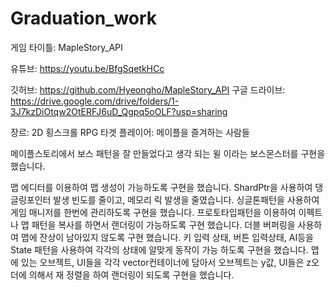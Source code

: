 # Graduation_work

게임 타이틀: MapleStory_API

유튜브: https://youtu.be/BfgSqetkHCc

깃허브: https://github.com/Hyeongho/MapleStory_API
구글 드라이브: https://drive.google.com/drive/folders/1-3J7kzDiOtqw2OtERFJ6uD_Qgpq5oOLF?usp=sharing

장르: 2D 횡스크롤 RPG
타겟 플레이어: 메이플을 즐겨하는 사람들

메이플스토리에서 보스 패턴을 잘 만들었다고 생각 되는 윌 이라는 보스몬스터를 구현을 했습니다.

맵 에디터를 이용하여 맵 생성이 가능하도록 구현을 했습니다. 
ShardPtr을 사용하여 댕글링포인터 발생 빈도를 줄이고, 메모리 릭 발생을 줄였습니다.
싱글톤패턴을 사용하여 게임 매니저를 한번에 관리하도록 구현을 했습니다.
프로토타입패턴을 이용하여 이펙트나 맵 패턴을 복사를 하면서 랜더링이 가능하도록 구현 했습니다.
더블 버퍼링을 사용하여 맵에 잔상이 남아있지 않도록 구현 했습니다.
키 입력 상태, 버튼 입력상태, AI등을 State 패턴을 사용하여 각각의 상태에 알맞게 동작이 가능 하도록 구현을 했습니다.
맵에 있는 오브젝트, UI들을 각각 vector컨테이너에 담아서 오브젝트는 y값, UI들은 z오더에 의해서 재 정렬을 하여 랜더링이 되도록 구현을 했습니다.
